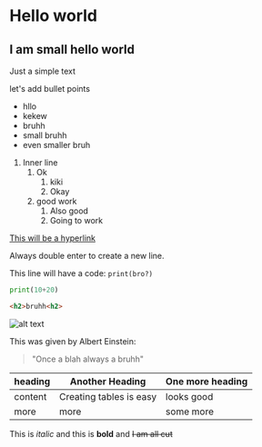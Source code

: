 # Hello world
## I am small hello world
Just a simple text

let's add bullet points

- hllo
- kekew
- bruhh
 - small bruhh
  - even smaller bruh
1. Inner line 
   1. Ok
      1. kiki
      2. Okay
   2. good work
      1. Also good
      2. Going to work


[This will be a hyperlink](http://www.github.com)

Always double enter to create a new line.

This line will have a code: `print(bro?)` 

```python
print(10+20)
```
```html
<h2>bruhh<h2>
```

![alt text](http://picsum.photos/200/200)

This was given by Albert Einstein:
> "Once a blah always a bruhh"

| heading | Another Heading | One more heading 
| --- | --- | --- |
| content | Creating tables is easy | looks good |
| more | more | some more |

This is *italic* and this is **bold** and ~~I am all cut~~




